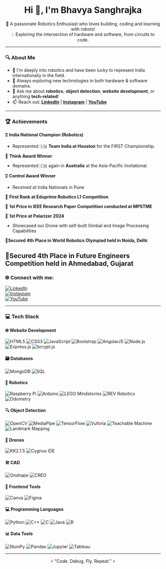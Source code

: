 <!--
**BkS1708/BkS1708** is a ✨ _special_ ✨ repository because its `README.md` (this file) appears on your GitHub profile.

Here are some ideas to get you started:

- 🔭 I’m currently working on ...
- 🌱 I’m currently learning ...
- 👯 I’m looking to collaborate on ...
- 🤔 I’m looking for help with ...
- 💬 Ask me about ...
- 📫 How to reach me: ...
- 😄 Pronouns: ...
- ⚡ Fun fact: ...
-->

<h1 align="center">Hi 👋, I'm Bhavya Sanghrajka</h1>

<p align="center">
  🤖 A passionate Robotics Enthusiast who loves building, coding and learning with robots!<br>
  💡 Exploring the intersection of hardware and software, from circuits to code.
</p>

---

### 🔍 About Me

- 🚀 I'm deeply into robotics and have been lucky to represent India internationally in the field.
- 🧠 Always exploring new technologies in both hardware & software domains.
- 💬 Ask me about **robotics**, **object detection**, **website development**, or anything **tech-related**!
- 📫 Reach out: **[LinkedIn](https://www.linkedin.com/in/your-link)** | **[Instagram](https://www.instagram.com/your-username)** | **[YouTube](https://www.youtube.com/channel/your-channel)**

---

### 🏆 Achievements

🎖️ **India National Champion (Robotics)**  
- Represented 🇮🇳 **Team India at Houston** for the FIRST Championship.

🥇 **Think Award Winner**  
- Represented 🇮🇳 again in **Australia** at the Asia-Pacific Invitational.

🎖️ **Control Award Winner**
- Received at India Nationals in Pune

🥇 **First Rank at Eduprime Robotics L1 Competition**

🥇 **1st Price in IEEE Research Paper Competition conducted at MPSTME**

🥇 **1st Price at Polarizer 2024**
- Showcased our Drone with self-built Gimbal and Image Processing Capabilities

📑**Secured 4th Place in World Robotics Olympiad held in Noida, Delhi**

📑**Secured 4th Place in Future Engineers Competition held in Ahmedabad, Gujarat**
---

### 🌐 Connect with me:

[![LinkedIn](https://img.shields.io/badge/-LinkedIn-0077B5?style=flat&logo=linkedin&logoColor=white)](https://www.linkedin.com/in/your-link)  
[![Instagram](https://img.shields.io/badge/-Instagram-E4405F?style=flat&logo=instagram&logoColor=white)](https://www.instagram.com/your-username)  
[![YouTube](https://img.shields.io/badge/-YouTube-FF0000?style=flat&logo=youtube&logoColor=white)](https://www.youtube.com/channel/your-channel)

---

### 💻 Tech Stack

#### 🌐 Website Development  
![HTML5](https://img.shields.io/badge/-HTML5-E34F26?style=flat&logo=html5&logoColor=white)
![CSS3](https://img.shields.io/badge/-CSS3-1572B6?style=flat&logo=css3&logoColor=white)
![JavaScript](https://img.shields.io/badge/-JavaScript-F7DF1E?style=flat&logo=javascript&logoColor=black)
![Bootstrap](https://img.shields.io/badge/-Bootstrap-563D7C?style=flat&logo=bootstrap&logoColor=white)
![AngularJS](https://img.shields.io/badge/-AngularJS-DD0031?style=flat&logo=angularjs&logoColor=white)
![Node.js](https://img.shields.io/badge/-Node.js-339933?style=flat&logo=nodedotjs&logoColor=white)
![Express.js](https://img.shields.io/badge/-Express.js-000000?style=flat&logo=express&logoColor=white)
![bcrypt.js](https://img.shields.io/badge/-bcrypt.js-4484c1?style=flat)

#### 🗃️ Databases  
![MongoDB](https://img.shields.io/badge/-MongoDB-47A248?style=flat&logo=mongodb&logoColor=white)
![SQL](https://img.shields.io/badge/-SQL-4479A1?style=flat&logo=postgresql&logoColor=white)

#### 🤖 Robotics  
![Raspberry Pi](https://img.shields.io/badge/-Raspberry%20Pi-C51A4A?style=flat&logo=raspberrypi&logoColor=white)
![Arduino](https://img.shields.io/badge/-Arduino-00979D?style=flat&logo=arduino&logoColor=white)
![LEGO Mindstorms](https://img.shields.io/badge/-LEGO%20Mindstorms-e2231a?style=flat)
![REV Robotics](https://img.shields.io/badge/-REV%20Robotics-FF6F00?style=flat)
![Odometry](https://img.shields.io/badge/-Odometry-007ACC?style=flat)

#### 🔍 Object Detection  
![OpenCV](https://img.shields.io/badge/-OpenCV-5C3EE8?style=flat&logo=opencv&logoColor=white)
![MediaPipe](https://img.shields.io/badge/-MediaPipe-FF6F00?style=flat)
![TensorFlow](https://img.shields.io/badge/-TensorFlow-FF6F00?style=flat&logo=tensorflow&logoColor=white)
![Vuforia](https://img.shields.io/badge/-Vuforia-5A6D50?style=flat)
![Teachable Machine](https://img.shields.io/badge/-Teachable%20Machine-4285F4?style=flat&logo=google&logoColor=white)
![Landmark Mapping](https://img.shields.io/badge/-Landmark%20Mapping-blue?style=flat)

#### 🚁 Drones  
![KK2.1.5](https://img.shields.io/badge/-KK2.1.5-FF4081?style=flat)
![Cygnus IDE](https://img.shields.io/badge/-Cygnus%20IDE-007ACC?style=flat)

#### 🛠 CAD  
![Onshape](https://img.shields.io/badge/-Onshape-1B5FAA?style=flat)
![CREO](https://img.shields.io/badge/-CREO-005B94?style=flat)

#### 🎨 Frontend Tools  
![Canva](https://img.shields.io/badge/-Canva-00C4CC?style=flat&logo=canva&logoColor=white)
![Figma](https://img.shields.io/badge/-Figma-F24E1E?style=flat&logo=figma&logoColor=white)

#### 💻 Programming Languages  
![Python](https://img.shields.io/badge/-Python-3776AB?style=flat&logo=python&logoColor=white)
![C++](https://img.shields.io/badge/-C++-00599C?style=flat&logo=c%2b%2b&logoColor=white)
![C](https://img.shields.io/badge/-C-00599C?style=flat&logo=c&logoColor=white)
![Java](https://img.shields.io/badge/-Java-007396?style=flat&logo=java&logoColor=white)
![R](https://img.shields.io/badge/-R-276DC3?style=flat&logo=r&logoColor=white)

#### 📊 Data Tools  
![NumPy](https://img.shields.io/badge/-NumPy-013243?style=flat&logo=numpy&logoColor=white)
![Pandas](https://img.shields.io/badge/-Pandas-150458?style=flat&logo=pandas&logoColor=white)
![Jupyter](https://img.shields.io/badge/-Jupyter-F37626?style=flat&logo=jupyter&logoColor=white)
![Tableau](https://img.shields.io/badge/-Tableau-E97627?style=flat&logo=tableau&logoColor=white)

---

<p align="center">
⚡ “Code. Debug. Fly. Repeat.” ⚡
</p>
